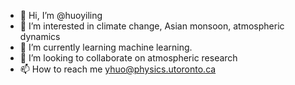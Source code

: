 - 👋 Hi, I’m @huoyiling
- 👀 I’m interested in climate change, Asian monsoon, atmospheric dynamics
- 🌱 I’m currently learning machine learning.
- 💞️ I’m looking to collaborate on atmospheric research
- 📫 How to reach me yhuo@physics.utoronto.ca

<!---
huoyiling/huoyiling is a ✨ special ✨ repository because its `README.md` (this file) appears on your GitHub profile.
You can click the Preview link to take a look at your changes.
--->
